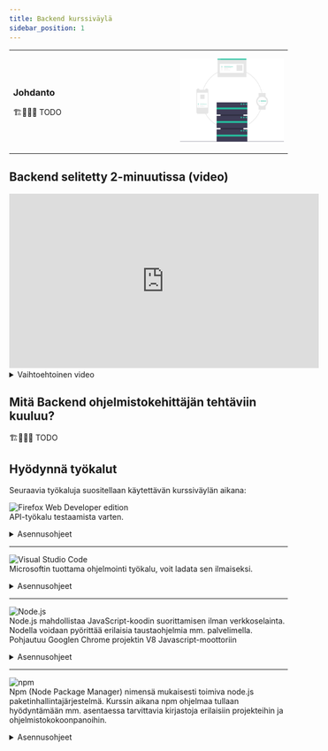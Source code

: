```yaml
---
title: Backend kurssiväylä
sidebar_position: 1
---
```


<table>
<tr>
<td width="60%">  

### Johdanto
🏗️👷‍♂️🚧 TODO

  

</td>
<td>

![img](/img/undraw_backend.svg)

</td>
</tr>
</table>

## Backend selitetty 2-minuutissa (video)
<iframe width="560" height="315" src="https://www.youtube-nocookie.com/embed/cbSrsYiRamo" title="YouTube video player" frameborder="0" allow="accelerometer; autoplay; clipboard-write; encrypted-media; gyroscope; picture-in-picture" allowfullscreen></iframe>

<details>
  <summary>Vaihtoehtoinen video</summary>
  

<iframe width="560" height="315" src="https://www.youtube-nocookie.com/embed/WwbBOQaM0Zw" title="YouTube video player" frameborder="0" allow="accelerometer; autoplay; clipboard-write; encrypted-media; gyroscope; picture-in-picture" allowfullscreen></iframe>

</details>  

## Mitä Backend ohjelmistokehittäjän tehtäviin kuuluu? 

🏗️👷‍♂️🚧 TODO

## Hyödynnä työkalut

Seuraavia työkaluja suositellaan käytettävän kurssiväylän aikana:  
  
![Firefox Web Developer edition](https://img.shields.io/badge/Postman-3d3d3d?style=for-the-badge&logo=postman&logoColor=orange)  
API-työkalu testaamista varten.
<details>
  <summary>Asennusohjeet</summary>
  

  #### Visual Studio Coden asennus
  1. A numbered
  2. list
     * With some
     * Sub bullets  
  

</details>  

___
![Visual Studio Code](https://img.shields.io/badge/Visual_Studio_Code-666666?style=for-the-badge&logo=visualstudiocode&logoColor=white)  
Microsoftin tuottama ohjelmointi työkalu, voit ladata sen ilmaiseksi. 
<details>
  <summary>Asennusohjeet</summary>
  

  #### Visual Studio Coden asennus
  1. A numbered
  2. list
     * With some
     * Sub bullets  
  

</details>  

___
![Node.js](https://img.shields.io/badge/Node.js-43853D?style=for-the-badge&logo=node.js&logoColor=white)  
Node.js mahdollistaa JavaScript-koodin suorittamisen ilman verkkoselainta. Nodella voidaan pyörittää erilaisia taustaohjelmia mm. palvelimella. Pohjautuu Googlen Chrome projektin V8 Javascript-moottoriin
<details>
  <summary>Asennusohjeet</summary>
  

  #### Node.js asennus
  1. A numbered
  2. list
     * With some
     * Sub bullets  
  

</details>  

___
![npm](https://img.shields.io/badge/NPM-3d3d3d?style=for-the-badge&logo=npm&logoColor=#FFFFFF)  
Npm (Node Package Manager) nimensä mukaisesti toimiva node.js paketinhallintajärjestelmä. Kurssin aikana npm ohjelmaa tullaan hyödyntämään mm. asentaessa tarvittavia kirjastoja erilaisiin projekteihin ja ohjelmistokokoonpanoihin.    
<details>
  <summary>Asennusohjeet</summary>
  

  #### Npm asennus
  1. A numbered
  2. list
     * With some
     * Sub bullets  
  

</details>  

  
  